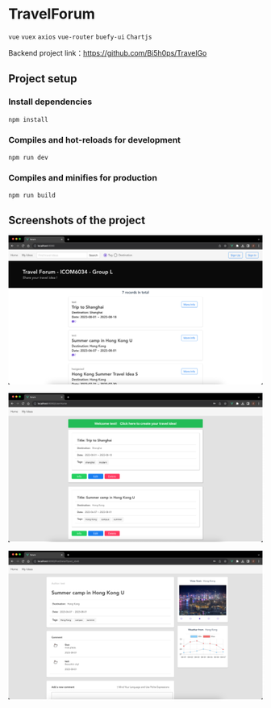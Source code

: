 # TravelForum

`vue` `vuex` `axios` `vue-router` `buefy-ui` `Chartjs`

Backend project link：https://github.com/Bi5h0ps/TravelGo

## Project setup

### Install dependencies
```
npm install
```

### Compiles and hot-reloads for development
```
npm run dev
```

### Compiles and minifies for production
```
npm run build
```

## Screenshots of the project

![img.png](screenshot/img.png)

![img_1.png](screenshot/img_1.png)

![img_2.png](screenshot/img_2.png)

